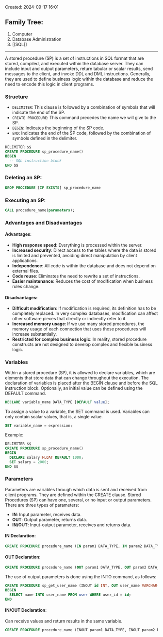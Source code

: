 Created: 2024-09-17 16:01
## Family Tree:
1. Computer
2. Database Administration
3. [[SQL]]
-- -
A stored procedure (SP) is a set of instructions in SQL format that are stored, compiled, and executed within the database server. They can include input and output parameters, return tabular or scalar results, send messages to the client, and invoke DDL and DML instructions. Generally, they are used to define business logic within the database and reduce the need to encode this logic in client programs.
### Structure
- `DELIMITER`: This clause is followed by a combination of symbols that will indicate the end of the SP.
- `CREATE PROCEDURE`: This command precedes the name we will give to the SP.
- `BEGIN`: Indicates the beginning of the SP code.
- `END`: Indicates the end of the SP code, followed by the combination of symbols defined in the delimiter.
```sql
DELIMITER $$
CREATE PROCEDURE sp_procedure_name()
BEGIN
  -- SQL instruction block
END $$
```
### Deleting an SP:
```sql
DROP PROCEDURE [IF EXISTS] sp_procedure_name
```
### Executing an SP:
```sql
CALL procedure_name(parameters);
```
### Advantages and Disadvantages
#### Advantages:
- **High response speed**: Everything is processed within the server.
- **Increased security**: Direct access to the tables where the data is stored is limited and prevented, avoiding direct manipulation by client applications.
- **Independence**: All code is within the database and does not depend on external files.
- **Code reuse**: Eliminates the need to rewrite a set of instructions.
- **Easier maintenance**: Reduces the cost of modification when business rules change.
#### Disadvantages:
- **Difficult modification**: If modification is required, its definition has to be completely replaced. In very complex databases, modification can affect other software pieces that directly or indirectly refer to it.
- **Increased memory usage**: If we use many stored procedures, the memory usage of each connection that uses those procedures will increase substantially.
- **Restricted for complex business logic**: In reality, stored procedure constructs are not designed to develop complex and flexible business logic.
### Variables
Within a stored procedure (SP), it is allowed to declare variables, which are elements that store data that can change throughout the execution. The declaration of variables is placed after the BEGIN clause and before the SQL instruction block. Optionally, an initial value can be defined using the DEFAULT command.
```sql
DECLARE variable_name DATA_TYPE [DEFAULT value];
```
To assign a value to a variable, the SET command is used. Variables can only contain scalar values, that is, a single value.
```sql
SET variable_name = expression;
```
Example:
```sql
DELIMITER $$ 
CREATE PROCEDURE sp_procedure_name() 
BEGIN 
  DECLARE salary FLOAT DEFAULT 1000; 
  SET salary = 2000; 
END $$
```
### Parameters
Parameters are variables through which data is sent and received from client programs. They are defined within the CREATE clause. Stored Procedures (SP) can have one, several, or no input or output parameters. There are three types of parameters:
- **IN**: Input parameter, receives data.
- **OUT**: Output parameter, returns data.
- **IN/OUT**: Input-output parameter, receives and returns data.
#### IN Declaration:
```sql
CREATE PROCEDURE procedure_name (IN param1 DATA_TYPE, IN param2 DATA_TYPE)
```
#### OUT Declaration:
```sql
CREATE PROCEDURE procedure_name (OUT param1 DATA_TYPE, OUT param2 DATA_TYPE)
```
The use of output parameters is done using the INTO command, as follows:
```sql
CREATE PROCEDURE sp_get_user_name (INOUT id INT, OUT user_name VARCHAR(30))
BEGIN
  SELECT name INTO user_name FROM user WHERE user_id = id;
END
```
#### IN/OUT Declaration:
Can receive values and return results in the same variable.
```sql
CREATE PROCEDURE procedure_name (INOUT param1 DATA_TYPE, INOUT param2 DATA_TYPE)
```